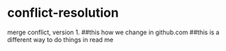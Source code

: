 # conflict-resolution

merge conflict, version 1.
##this how we change in github.com
##this is a different way to do things in read me
